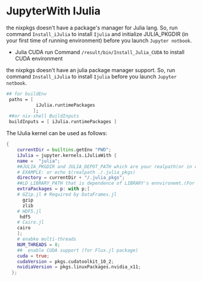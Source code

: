 # JupyterWith IJulia

the nixpkgs doesn't have a package's manager for Julia lang.
So, run command `Install_iJulia` to install `Ijulia` and initialize JULIA_PKGDIR (in your first time of running environment)  before you launch `Jupyter notbook`.

- Julia CUDA run Command `/result/bin/Install_Julia_CUDA` to install CUDA environment

the nixpkgs doesn't have an julia package manager support.
So, run command `Install_iJulia` to install `Ijulia` before you launch `Jupyter notbook`.

```nix
## for buildEnv
 paths = [
           iJulia.runtimePackages
          ];
 ##or nix-shell BuildInputs
 buildInputs = [ iJulia.runtimePackages ]
```

The IJulia kernel can be used as follows:

```nix
{
    currentDir = builtins.getEnv "PWD";
    iJulia = jupyter.kernels.iJuliaWith {
    name =  "julia";
    ##JULIA_PKGDIR and JULIA_DEPOT_PATH which are your realpath(or in current project path).
    # EXAMPLE: or echo $(realpath ./.julia_pkgs) 
    directory = currentDir + "/.julia_pkgs";
    ##LD_LIBRARY_PATH that is dependence of LIBRARY's ennvironemt.(For Julia packages)
    extraPackages = p: with p;[
    # GZip.jl # Required by DataFrames.jl
      gzip
      zlib
    # HDF5.jl
     hdf5
    # Cairo.jl
    cairo
    ];
    # enabke multi-threads
    NUM_THREADS = 8;
    ##  enable CUDA support (for Flux.jl package)
    cuda = true;
    cudaVersion = pkgs.cudatoolkit_10_2;
    nvidiaVersion = pkgs.linuxPackages.nvidia_x11;
  };
```
